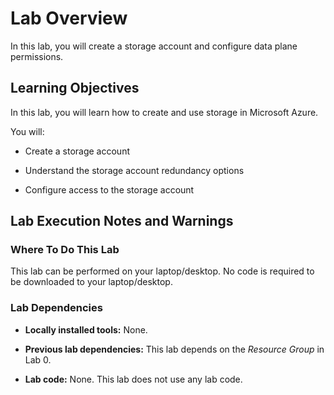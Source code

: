 # Lab Overview

In this lab, you will create a storage account and configure data plane permissions.

## Learning Objectives

In this lab, you will learn how to create and use storage in Microsoft Azure.

You will:

- Create a storage account

- Understand the storage account redundancy options

- Configure access to the storage account

## Lab Execution Notes and Warnings

### Where To Do This Lab

This lab can be performed on your laptop/desktop. No code is required to be downloaded to your laptop/desktop.

### Lab Dependencies

 - __Locally installed tools:__ None. 

 - __Previous lab dependencies:__ This lab depends on the _Resource Group_ in Lab 0.

 - __Lab code:__ None. This lab does not use any lab code.
